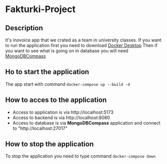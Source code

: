# Fakturki-Project

## Description
It's inovoice app that we crated as a team in university classes.
If you want to run the application first you need to download [Docker Desktop](https://www.docker.com/get-started/)
Then if you want to see what is going on in database you will need [MongoDBCompass](https://www.mongodb.com)

## Ho to start the application
The app start with command ```docker-compose up --build -d```

## How to acces to the application
- Access to application is via http://localhost:5173
- Access to backend is via http://localhost:8080
- Access to database is via **MongoDBCompass** application and connect to "http://localhost:27017"

## How to stop the application
To stop the application you need to type command ```docker-compose down```
